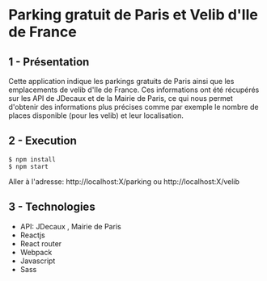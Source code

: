 # Parking gratuit de Paris et Velib d'Ile de France

## 1 - Présentation

Cette application indique les parkings gratuits de Paris ainsi que les emplacements de velib d'Ile de France.
Ces informations ont été récupérés sur les API de JDecaux et de la Mairie de Paris, ce qui nous permet d'obtenir des
informations plus précises comme par exemple le nombre de places disponible (pour les velib) et leur localisation.


## 2 - Execution

```
$ npm install
$ npm start
```
Aller à l'adresse: http://localhost:X/parking ou http://localhost:X/velib

## 3 - Technologies
- API: JDecaux , Mairie de Paris
- Reactjs
- React router
- Webpack
- Javascript
- Sass

